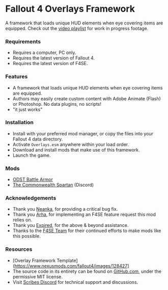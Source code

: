 # Fallout 4 Overlays Framework
A framework that loads unique HUD elements when eye covering items are equipped.
Check out the [video playlist](https://www.youtube.com/playlist?list=PLdEgiq4kaju2y86_Y3uuj5GmIeuVEGtrZ) for work in progress footage.

### Requirements
* Requires a computer, PC only.
* Requires the latest version of Fallout 4.
* Requires the latest version of F4SE.

### Features
* A framework that loads unique HUD elements when eye covering items are equipped.
* Authors may easily create custom content with Adobe Animate (Flash) or Photoshop. No data plugins, no scripts!
* "it just works"

### Installation
* Install with your preferred mod manager, or copy the files into your Fallout 4 data directory.
* Activate `Overlays.esm` anywhere within your load order.
* Download and install mods that make use of this framework.
* Launch the game.

### Mods
* [ODST Battle Armor](https://www.nexusmods.com/fallout4/mods/32310)
* [The Commonwealth Spartan](https://discord.gg/sUAGqNJ) (Discord)

### Acknowledgements
* Thank you [Neanka](https://www.nexusmods.com/fallout4/users/6719842), for providing a critical bug fix.
* Thank you [Arha](https://github.com/ianpatt), for implementing an F4SE feature request this mod relies on.
* Thank you [Expired](https://www.nexusmods.com/users/2950481), for the above & beyond assistance.
* Thanks to the [F4SE Team](https://www.reddit.com/r/f4se/) for their continued efforts to make mods like this possible.

### Resources
* [Overlay Framework Template](https://www.nexusmods.com/fallout4/images/128427]
* The source code in its entirety can be found on [GitHub.com](https://github.com/Scrivener07/FO4_Overlays), under the permissive MIT license.
* Visit [Scribes Discord](https://discord.gg/uhqu9ey) for technical support and discussions.
